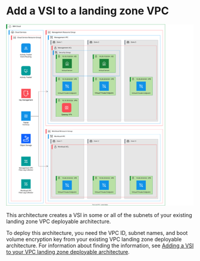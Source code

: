 # Add a VSI to a landing zone VPC

![Architecture diagram for adding a VSI to your VPC landing zone deployable architecture](../../reference-architectures/vsi-extension.drawio.svg)

This architecture creates a VSI in some or all of the subnets of your existing landing zone VPC deployable architecture.

To deploy this architecture, you need the VPC ID, subnet names, and boot volume encryption key from your existing VPC landing zone deployable architecture. For information about finding the information, see [Adding a VSI to your VPC landing zone deployable architecture](https://test.cloud.ibm.com/docs-draft/secure-infrastructure-vpc?topic=secure-infrastructure-vpc-ext-with-vsi).
